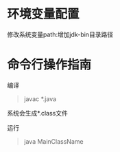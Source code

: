 # 环境变量配置
修改系统变量path:增加jdk-bin目录路径

# 命令行操作指南

编译

> javac \*.java

系统会生成\*.class文件

运行

> java MainClassName

 


